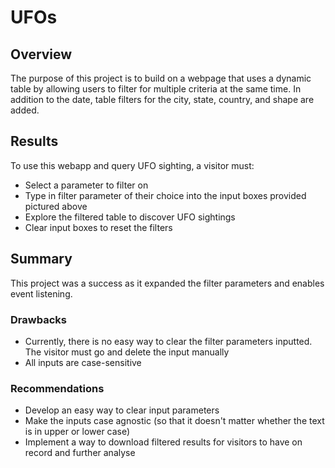 # UFOs

## Overview

The purpose of this project is to build on a webpage that uses a dynamic table by allowing users to filter for multiple criteria at the same time. In addition to the date, table filters for the city, state, country, and shape are added.

## Results

To use this webapp and query UFO sighting, a visitor must:

* Select a parameter to filter on
![]()
* Type in filter parameter of their choice into the input boxes provided pictured above
![]()
* Explore the filtered table to discover UFO sightings
![]()
* Clear input boxes to reset the filters

## Summary

This project was a success as it expanded the filter parameters and enables event listening.

### Drawbacks
* Currently, there is no easy way to clear the filter parameters inputted. The visitor must go and delete the input manually
* All inputs are case-sensitive

### Recommendations
* Develop an easy way to clear input parameters
* Make the inputs case agnostic (so that it doesn't matter whether the text is in upper or lower case)
* Implement a way to download filtered results for visitors to have on record and further analyse